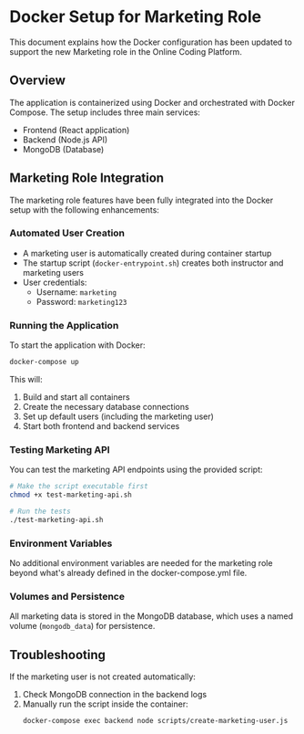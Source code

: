 # Docker Setup for Marketing Role

This document explains how the Docker configuration has been updated to support the new Marketing role in the Online Coding Platform.

## Overview

The application is containerized using Docker and orchestrated with Docker Compose. The setup includes three main services:
- Frontend (React application)
- Backend (Node.js API)
- MongoDB (Database)

## Marketing Role Integration

The marketing role features have been fully integrated into the Docker setup with the following enhancements:

### Automated User Creation

- A marketing user is automatically created during container startup
- The startup script (`docker-entrypoint.sh`) creates both instructor and marketing users
- User credentials:
  - Username: `marketing`
  - Password: `marketing123`

### Running the Application

To start the application with Docker:

```bash
docker-compose up
```

This will:
1. Build and start all containers
2. Create the necessary database connections
3. Set up default users (including the marketing user)
4. Start both frontend and backend services

### Testing Marketing API

You can test the marketing API endpoints using the provided script:

```bash
# Make the script executable first
chmod +x test-marketing-api.sh

# Run the tests
./test-marketing-api.sh
```

### Environment Variables

No additional environment variables are needed for the marketing role beyond what's already defined in the docker-compose.yml file.

### Volumes and Persistence

All marketing data is stored in the MongoDB database, which uses a named volume (`mongodb_data`) for persistence.

## Troubleshooting

If the marketing user is not created automatically:
1. Check MongoDB connection in the backend logs
2. Manually run the script inside the container:
   ```
   docker-compose exec backend node scripts/create-marketing-user.js
   ```
